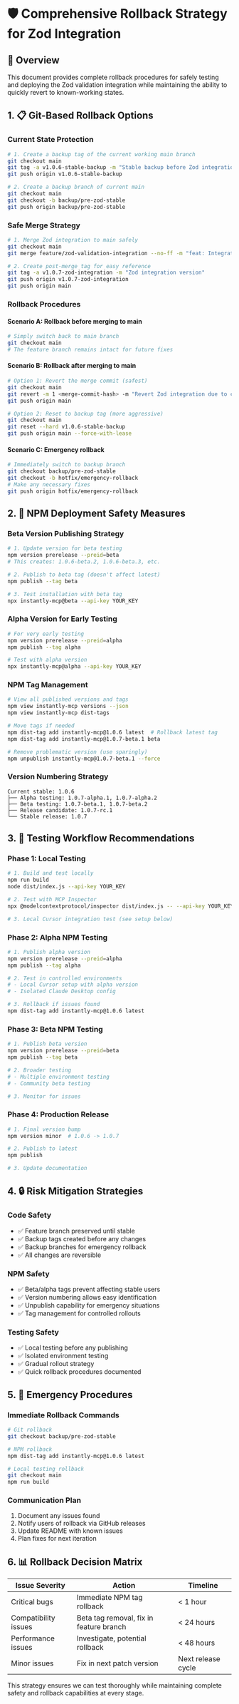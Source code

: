 # 🛡️ Comprehensive Rollback Strategy for Zod Integration

## 🎯 Overview

This document provides complete rollback procedures for safely testing and deploying the Zod validation integration while maintaining the ability to quickly revert to known-working states.

## 1. 📋 Git-Based Rollback Options

### **Current State Protection**
```bash
# 1. Create a backup tag of the current working main branch
git checkout main
git tag -a v1.0.6-stable-backup -m "Stable backup before Zod integration"
git push origin v1.0.6-stable-backup

# 2. Create a backup branch of current main
git checkout main
git checkout -b backup/pre-zod-stable
git push origin backup/pre-zod-stable
```

### **Safe Merge Strategy**
```bash
# 1. Merge Zod integration to main safely
git checkout main
git merge feature/zod-validation-integration --no-ff -m "feat: Integrate Zod validation with rollback safety"

# 2. Create post-merge tag for easy reference
git tag -a v1.0.7-zod-integration -m "Zod integration version"
git push origin v1.0.7-zod-integration
git push origin main
```

### **Rollback Procedures**

#### **Scenario A: Rollback before merging to main**
```bash
# Simply switch back to main branch
git checkout main
# The feature branch remains intact for future fixes
```

#### **Scenario B: Rollback after merging to main**
```bash
# Option 1: Revert the merge commit (safest)
git checkout main
git revert -m 1 <merge-commit-hash> -m "Revert Zod integration due to compatibility issues"
git push origin main

# Option 2: Reset to backup tag (more aggressive)
git checkout main
git reset --hard v1.0.6-stable-backup
git push origin main --force-with-lease
```

#### **Scenario C: Emergency rollback**
```bash
# Immediately switch to backup branch
git checkout backup/pre-zod-stable
git checkout -b hotfix/emergency-rollback
# Make any necessary fixes
git push origin hotfix/emergency-rollback
```

## 2. 🚀 NPM Deployment Safety Measures

### **Beta Version Publishing Strategy**
```bash
# 1. Update version for beta testing
npm version prerelease --preid=beta
# This creates: 1.0.6-beta.2, 1.0.6-beta.3, etc.

# 2. Publish to beta tag (doesn't affect latest)
npm publish --tag beta

# 3. Test installation with beta tag
npx instantly-mcp@beta --api-key YOUR_KEY
```

### **Alpha Version for Early Testing**
```bash
# For very early testing
npm version prerelease --preid=alpha
npm publish --tag alpha

# Test with alpha version
npx instantly-mcp@alpha --api-key YOUR_KEY
```

### **NPM Tag Management**
```bash
# View all published versions and tags
npm view instantly-mcp versions --json
npm view instantly-mcp dist-tags

# Move tags if needed
npm dist-tag add instantly-mcp@1.0.6 latest  # Rollback latest tag
npm dist-tag add instantly-mcp@1.0.7-beta.1 beta

# Remove problematic version (use sparingly)
npm unpublish instantly-mcp@1.0.7-beta.1 --force
```

### **Version Numbering Strategy**
```
Current stable: 1.0.6
├── Alpha testing: 1.0.7-alpha.1, 1.0.7-alpha.2
├── Beta testing: 1.0.7-beta.1, 1.0.7-beta.2
├── Release candidate: 1.0.7-rc.1
└── Stable release: 1.0.7
```

## 3. 🧪 Testing Workflow Recommendations

### **Phase 1: Local Testing**
```bash
# 1. Build and test locally
npm run build
node dist/index.js --api-key YOUR_KEY

# 2. Test with MCP Inspector
npx @modelcontextprotocol/inspector dist/index.js -- --api-key YOUR_KEY

# 3. Local Cursor integration test (see setup below)
```

### **Phase 2: Alpha NPM Testing**
```bash
# 1. Publish alpha version
npm version prerelease --preid=alpha
npm publish --tag alpha

# 2. Test in controlled environments
# - Local Cursor setup with alpha version
# - Isolated Claude Desktop config

# 3. Rollback if issues found
npm dist-tag add instantly-mcp@1.0.6 latest
```

### **Phase 3: Beta NPM Testing**
```bash
# 1. Publish beta version
npm version prerelease --preid=beta
npm publish --tag beta

# 2. Broader testing
# - Multiple environment testing
# - Community beta testing

# 3. Monitor for issues
```

### **Phase 4: Production Release**
```bash
# 1. Final version bump
npm version minor  # 1.0.6 -> 1.0.7

# 2. Publish to latest
npm publish

# 3. Update documentation
```

## 4. 🔒 Risk Mitigation Strategies

### **Code Safety**
- ✅ Feature branch preserved until stable
- ✅ Backup tags created before any changes
- ✅ Backup branches for emergency rollback
- ✅ All changes are reversible

### **NPM Safety**
- ✅ Beta/alpha tags prevent affecting stable users
- ✅ Version numbering allows easy identification
- ✅ Unpublish capability for emergency situations
- ✅ Tag management for controlled rollouts

### **Testing Safety**
- ✅ Local testing before any publishing
- ✅ Isolated environment testing
- ✅ Gradual rollout strategy
- ✅ Quick rollback procedures documented

## 5. 🚨 Emergency Procedures

### **Immediate Rollback Commands**
```bash
# Git rollback
git checkout backup/pre-zod-stable

# NPM rollback
npm dist-tag add instantly-mcp@1.0.6 latest

# Local testing rollback
git checkout main
npm run build
```

### **Communication Plan**
1. Document any issues found
2. Notify users of rollback via GitHub releases
3. Update README with known issues
4. Plan fixes for next iteration

## 6. 📊 Rollback Decision Matrix

| Issue Severity | Action | Timeline |
|---------------|--------|----------|
| Critical bugs | Immediate NPM tag rollback | < 1 hour |
| Compatibility issues | Beta tag removal, fix in feature branch | < 24 hours |
| Performance issues | Investigate, potential rollback | < 48 hours |
| Minor issues | Fix in next patch version | Next release cycle |

This strategy ensures we can test thoroughly while maintaining complete safety and rollback capabilities at every stage.
